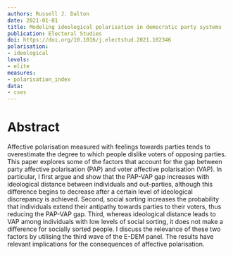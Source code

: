 ```yaml
---
authors: Russell J. Dalton
date: 2021-01-01
title: Modeling ideological polarisation in democratic party systems
publication: Electoral Studies
doi: https://doi.org/10.1016/j.electstud.2021.102346
polarisation: 
- ideological
levels: 
- elite
measures: 
- polarisation_index
data: 
- cses
---
```


# Abstract
Affective polarisation measured with feelings towards parties tends to overestimate the degree to which people dislike voters of opposing parties. This paper explores some of the factors that account for the gap between party affective polarisation (PAP) and voter affective polarisation (VAP). In particular, I first argue and show that the PAP-VAP gap increases with ideological distance between individuals and out-parties, although this difference begins to decrease after a certain level of ideological discrepancy is achieved. Second, social sorting increases the probability that individuals extend their antipathy towards parties to their voters, thus reducing the PAP-VAP gap. Third, whereas ideological distance leads to VAP among individuals with low levels of social sorting, it does not make a difference for socially sorted people. I discuss the relevance of these two factors by utilising the third wave of the E-DEM panel. The results have relevant implications for the consequences of affective polarisation.